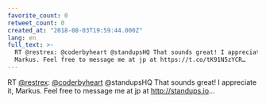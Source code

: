 ```yaml
---
favorite_count: 0
retweet_count: 0
created_at: "2018-08-03T19:59:44.000Z"
lang: en
full_text: >-
  RT @restrex: @coderbyheart @standupsHQ That sounds great! I appreciate it,
  Markus. Feel free to message me at jp at https://t.co/tK91N5zYCR…
---
```


RT [@restrex](https://twitter.com/restrex):
[@coderbyheart](https://twitter.com/coderbyheart) @standupsHQ That sounds great!
I appreciate it, Markus. Feel free to message me at jp at <http://standups.io>…

